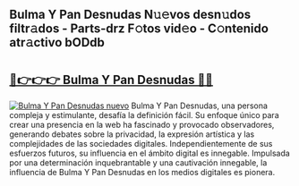 ## Bulma Y Pan Desnudas N𝚞𝚎vos desn𝚞dos filtr𝚊dos - Parts-drz F𝚘tos vid𝚎o - C𝚘ntenido atr𝚊ctivo bODdb

# <h2><a href="http://mb3hfc.tromn.icu/?c=Bulma+Y+Pan+Desnudas">🔗👉👉👉 Bulma Y Pan Desnudas 🔗🔗</a></h2>

[![Bulma Y Pan Desnudas nuevo](https://i.imgur.com/pEAQMta.gif)](http://mb3hfc.tromn.icu/?c=Bulma+Y+Pan+Desnudas)
Bulma Y Pan Desnudas, una persona compleja y estimulante, desafía la definición fácil. Su enfoque único para crear una presencia en la web ha fascinado y provocado observadores, generando debates sobre la privacidad, la expresión artística y las complejidades de las sociedades digitales. Independientemente de sus esfuerzos futuros, su influencia en el ámbito digital es innegable. Impulsada por una determinación inquebrantable y una cautivación innegable, la influencia de Bulma Y Pan Desnudas en los medios digitales es pionera.
